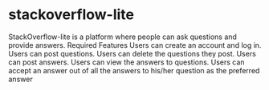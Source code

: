 # stackoverflow-lite
StackOverflow-lite is a platform where people can ask questions and provide answers.  Required Features Users can create an account and log in. Users can post questions. Users can delete the questions they post. Users can post answers. Users can view the answers to questions. Users can accept an answer out of all the answers to his/her question as the preferred answer
